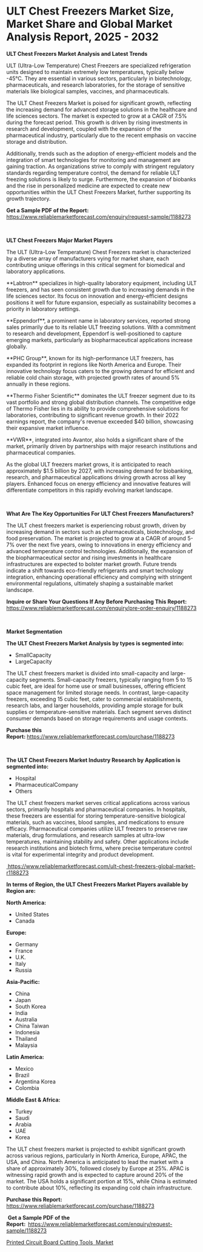 <p><h1>ULT Chest Freezers Market Size, Market Share and Global Market Analysis Report, 2025 - 2032</h1></p><p><strong>ULT Chest Freezers Market Analysis and Latest Trends</strong></p>
<p><p>ULT (Ultra-Low Temperature) Chest Freezers are specialized refrigeration units designed to maintain extremely low temperatures, typically below -45°C. They are essential in various sectors, particularly in biotechnology, pharmaceuticals, and research laboratories, for the storage of sensitive materials like biological samples, vaccines, and pharmaceuticals.</p><p>The ULT Chest Freezers Market is poised for significant growth, reflecting the increasing demand for advanced storage solutions in the healthcare and life sciences sectors. The market is expected to grow at a CAGR of 7.5% during the forecast period. This growth is driven by rising investments in research and development, coupled with the expansion of the pharmaceutical industry, particularly due to the recent emphasis on vaccine storage and distribution.</p><p>Additionally, trends such as the adoption of energy-efficient models and the integration of smart technologies for monitoring and management are gaining traction. As organizations strive to comply with stringent regulatory standards regarding temperature control, the demand for reliable ULT freezing solutions is likely to surge. Furthermore, the expansion of biobanks and the rise in personalized medicine are expected to create new opportunities within the ULT Chest Freezers Market, further supporting its growth trajectory.</p></p>
<p><strong>Get a Sample PDF of the Report:&nbsp;</strong> <a href="https://www.reliablemarketforecast.com/enquiry/request-sample/1188273?utm_campaign=2299&utm_medium=2&utm_source=Github&utm_content=ia&utm_term=30032025&utm_id=ult-chest-freezers">https://www.reliablemarketforecast.com/enquiry/request-sample/1188273</a></p>
<p>&nbsp;</p>
<p><strong>ULT Chest Freezers Major Market Players</strong></p>
<p><p>The ULT (Ultra-Low Temperature) Chest Freezers market is characterized by a diverse array of manufacturers vying for market share, each contributing unique offerings in this critical segment for biomedical and laboratory applications.</p><p>**Labtron** specializes in high-quality laboratory equipment, including ULT freezers, and has seen consistent growth due to increasing demands in the life sciences sector. Its focus on innovation and energy-efficient designs positions it well for future expansion, especially as sustainability becomes a priority in laboratory settings.</p><p>**Eppendorf**, a prominent name in laboratory services, reported strong sales primarily due to its reliable ULT freezing solutions. With a commitment to research and development, Eppendorf is well-positioned to capture emerging markets, particularly as biopharmaceutical applications increase globally.</p><p>**PHC Group**, known for its high-performance ULT freezers, has expanded its footprint in regions like North America and Europe. Their innovative technology focus caters to the growing demand for efficient and reliable cold chain storage, with projected growth rates of around 5% annually in these regions.</p><p>**Thermo Fisher Scientific** dominates the ULT freezer segment due to its vast portfolio and strong global distribution channels. The competitive edge of Thermo Fisher lies in its ability to provide comprehensive solutions for laboratories, contributing to significant revenue growth. In their 2022 earnings report, the company's revenue exceeded $40 billion, showcasing their expansive market influence.</p><p>**VWR**, integrated into Avantor, also holds a significant share of the market, primarily driven by partnerships with major research institutions and pharmaceutical companies. </p><p>As the global ULT freezers market grows, it is anticipated to reach approximately $1.5 billion by 2027, with increasing demand for biobanking, research, and pharmaceutical applications driving growth across all key players. Enhanced focus on energy efficiency and innovative features will differentiate competitors in this rapidly evolving market landscape.</p></p>
<p>&nbsp;</p>
<p><strong>What Are The Key Opportunities For ULT Chest Freezers Manufacturers?</strong></p>
<p><p>The ULT chest freezers market is experiencing robust growth, driven by increasing demand in sectors such as pharmaceuticals, biotechnology, and food preservation. The market is projected to grow at a CAGR of around 5-7% over the next five years, owing to innovations in energy efficiency and advanced temperature control technologies. Additionally, the expansion of the biopharmaceutical sector and rising investments in healthcare infrastructures are expected to bolster market growth. Future trends indicate a shift towards eco-friendly refrigerants and smart technology integration, enhancing operational efficiency and complying with stringent environmental regulations, ultimately shaping a sustainable market landscape.</p></p>
<p><strong>Inquire or Share Your Questions If Any Before Purchasing This Report:</strong> <a href="https://www.reliablemarketforecast.com/enquiry/pre-order-enquiry/1188273?utm_campaign=2299&utm_medium=2&utm_source=Github&utm_content=ia&utm_term=30032025&utm_id=ult-chest-freezers">https://www.reliablemarketforecast.com/enquiry/pre-order-enquiry/1188273</a></p>
<p>&nbsp;</p>
<p><strong>Market Segmentation</strong></p>
<p><strong>The ULT Chest Freezers Market Analysis by types is segmented into:</strong></p>
<p><ul><li>SmallCapacity</li><li>LargeCapacity</li></ul></p>
<p><p>The ULT chest freezers market is divided into small-capacity and large-capacity segments. Small-capacity freezers, typically ranging from 5 to 15 cubic feet, are ideal for home use or small businesses, offering efficient space management for limited storage needs. In contrast, large-capacity freezers, exceeding 15 cubic feet, cater to commercial establishments, research labs, and larger households, providing ample storage for bulk supplies or temperature-sensitive materials. Each segment serves distinct consumer demands based on storage requirements and usage contexts.</p></p>
<p><strong>Purchase this Report:&nbsp;</strong><a href="https://www.reliablemarketforecast.com/purchase/1188273?utm_campaign=2299&utm_medium=2&utm_source=Github&utm_content=ia&utm_term=30032025&utm_id=ult-chest-freezers">https://www.reliablemarketforecast.com/purchase/1188273</a></p>
<p>&nbsp;</p>
<p><strong>The ULT Chest Freezers Market Industry Research by Application is segmented into:</strong></p>
<p><ul><li>Hospital</li><li>PharmaceuticalCompany</li><li>Others</li></ul></p>
<p><p>The ULT chest freezers market serves critical applications across various sectors, primarily hospitals and pharmaceutical companies. In hospitals, these freezers are essential for storing temperature-sensitive biological materials, such as vaccines, blood samples, and medications to ensure efficacy. Pharmaceutical companies utilize ULT freezers to preserve raw materials, drug formulations, and research samples at ultra-low temperatures, maintaining stability and safety. Other applications include research institutions and biotech firms, where precise temperature control is vital for experimental integrity and product development.</p></p>
<p><a href="https://www.reliablemarketforecast.com/ult-chest-freezers-global-market-r1188273?utm_campaign=2299&utm_medium=2&utm_source=Github&utm_content=ia&utm_term=30032025&utm_id=ult-chest-freezers">&nbsp;https://www.reliablemarketforecast.com/ult-chest-freezers-global-market-r1188273</a></p>
<p><strong>In terms of Region, the ULT Chest Freezers Market Players available by Region are:</strong></p>
<p>
    <p> <strong> North America: </strong>
        <ul>
            <li>United States</li>
            <li>Canada</li>
        </ul>
        </p> 
    <p> <strong> Europe: </strong>
        <ul>
            <li>Germany</li>
            <li>France</li>
            <li>U.K.</li>
            <li>Italy</li>
            <li>Russia</li>
        </ul>
        </p> 
    <p> <strong> Asia-Pacific: </strong>
        <ul>
            <li>China</li>
            <li>Japan</li>
            <li>South Korea</li>
            <li>India</li>
            <li>Australia</li>
            <li>China Taiwan</li>
            <li>Indonesia</li>
            <li>Thailand</li>
            <li>Malaysia</li>
        </ul>
        </p> 
    <p> <strong> Latin America: </strong>
        <ul>
            <li>Mexico</li>
            <li>Brazil</li>
            <li>Argentina Korea</li>
            <li>Colombia</li>
        </ul>
        </p> 
    <p> <strong> Middle East & Africa: </strong>
        <ul>
            <li>Turkey</li>
            <li>Saudi</li>
            <li>Arabia</li>
            <li>UAE</li>
            <li>Korea</li>
        </ul>
    </p>
    </p>
<p><p>The ULT chest freezers market is projected to exhibit significant growth across various regions, particularly in North America, Europe, APAC, the USA, and China. North America is anticipated to lead the market with a share of approximately 30%, followed closely by Europe at 25%. APAC is witnessing rapid growth and is expected to capture around 20% of the market. The USA holds a significant portion at 15%, while China is estimated to contribute about 10%, reflecting its expanding cold chain infrastructure.</p></p>
<p><strong>Purchase this Report: </strong><a href="https://www.reliablemarketforecast.com/purchase/1188273?utm_campaign=2299&utm_medium=2&utm_source=Github&utm_content=ia&utm_term=30032025&utm_id=ult-chest-freezers">https://www.reliablemarketforecast.com/purchase/1188273</a></p>
<p>&nbsp;<strong>Get a Sample PDF of the Report:&nbsp;&nbsp;</strong><a href="https://www.reliablemarketforecast.com/enquiry/request-sample/1188273?utm_campaign=2299&utm_medium=2&utm_source=Github&utm_content=ia&utm_term=30032025&utm_id=ult-chest-freezers">https://www.reliablemarketforecast.com/enquiry/request-sample/1188273</a></p>
<p><strong></strong></p>
<p><p><a href="https://github.com/dmitriyvo6rog/Market-Research-Report-List-1/blob/main/printed-circuit-board-cutting-tools-market.md?utm_campaign=2299&utm_medium=2&utm_source=Github&utm_content=ia&utm_term=30032025&utm_id=ult-chest-freezers">Printed Circuit Board Cutting Tools  Market</a></p></p>